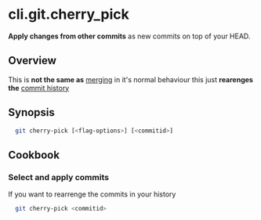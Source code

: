 # cli.git.cherry_pick

**Apply changes from other commits** as new commits on top of your HEAD.

## Overview

This is **not the same as** [merging](./drni.md) in it's normal behaviour this just
**rearenges the** [commit history](./m36a.md)

## Synopsis

```sh
  git cherry-pick [<flag-options>] [<commitid>]
```

## Cookbook

### Select and apply commits

If you want to rearrenge the commits in your history

```sh
  git cherry-pick <commitid>
```
